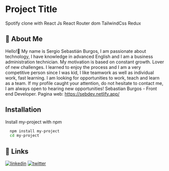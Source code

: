 
# Project Title

Spotify clone with
React Js
React Router dom
TailwindCss
Redux


## 🚀 About Me
Hello!👋 My name is Sergio Sebastián Burgos, I am passionate about technology, I have knowledge in advanced English and I am a business administration technician. My motivation is based on constant growth. Lover of new challenges. I learned to enjoy the process and I am a very competitive person since I was kid, I like teamwork as well as individual work, fast learning. I am looking for opportunities to work, teach and learn as a team. If my profile caught your attention, do not hesitate to contact me, I am always open to hearing new opportunities!
Sebastian Burgos - Front end Developer.
Pagina web: https://sebdev.netlify.app/


## Installation

Install my-project with npm

```bash
  npm install my-project
  cd my-project
```
    





## 🔗 Links
[![linkedin](https://img.shields.io/badge/linkedin-0A66C2?style=for-the-badge&logo=linkedin&logoColor=white)](www.linkedin.com/in/sebdevspace
)
[![twitter](https://img.shields.io/badge/twitter-1DA1F2?style=for-the-badge&logo=twitter&logoColor=white)](https://twitter.com/SebitenB)



